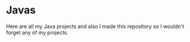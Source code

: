 # Javas
Here are all my Java projects
and also I made this repository so I wouldn't forget any of my projects.
